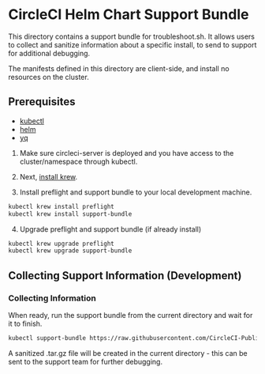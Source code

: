 # CircleCI Helm Chart Support Bundle

This directory contains a support bundle for troubleshoot.sh. It allows users to collect and sanitize information about a specific install, to send to support for additional debugging.

The manifests defined in this directory are client-side, and install no resources on the cluster.

## Prerequisites

- [kubectl](https://kubernetes.io/docs/tasks/tools/#kubectl)
- [helm](https://github.com/helm/helm#install)
- [yq](https://github.com/mikefarah/yq#install)

1. Make sure circleci-server is deployed and you have access to the cluster/namespace through kubectl.

2. Next, [install krew](https://krew.sigs.k8s.io/docs/user-guide/setup/install/).

3. Install preflight and support bundle to your local development machine.

```bash
kubectl krew install preflight
kubectl krew install support-bundle
```

4. Upgrade preflight and support bundle (if already install)

```bash
kubectl krew upgrade preflight
kubectl krew upgrade support-bundle
```

## Collecting Support Information (Development)

### Collecting Information

When ready, run the support bundle from the current directory and wait for it to finish.

```bash
kubectl support-bundle https://raw.githubusercontent.com/CircleCI-Public/server-scripts/main/support/support-bundle.yaml
```

A sanitized .tar.gz file will be created in the current directory - this can be sent to the support team for further debugging.
